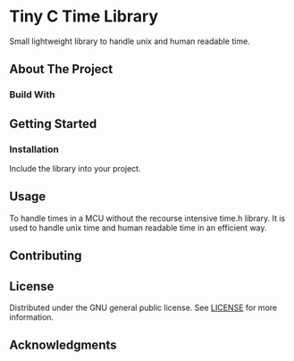 # Tiny C Time Library

Small lightweight library to handle unix and human readable time.

## About The Project


### Build With


## Getting Started

### Installation
Include the library into your project. 

## Usage
To handle times in a MCU without the recourse intensive time.h library.
It is used to handle unix time and human readable time in an efficient way.

## Contributing


## License
Distributed under the GNU general public license.
See [LICENSE](LICENSE) for more information.

## Acknowledgments
